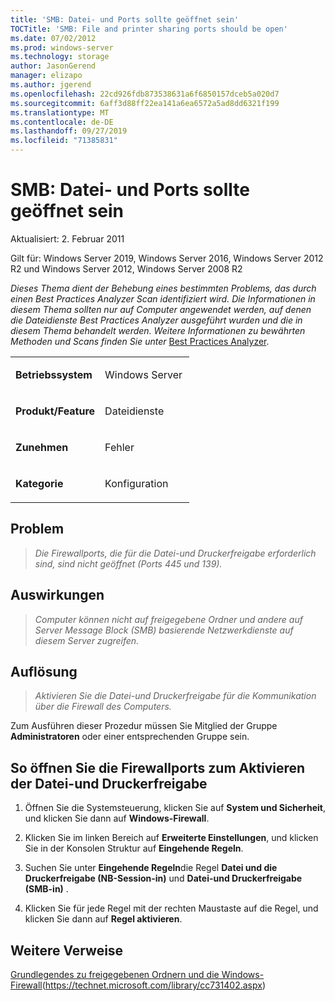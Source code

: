 ```yaml
---
title: 'SMB: Datei- und Ports sollte geöffnet sein'
TOCTitle: 'SMB: File and printer sharing ports should be open'
ms.date: 07/02/2012
ms.prod: windows-server
ms.technology: storage
author: JasonGerend
manager: elizapo
ms.author: jgerend
ms.openlocfilehash: 22cd926fdb873538631a6f6850157dceb5a020d7
ms.sourcegitcommit: 6aff3d88ff22ea141a6ea6572a5ad8dd6321f199
ms.translationtype: MT
ms.contentlocale: de-DE
ms.lasthandoff: 09/27/2019
ms.locfileid: "71385831"
---
```

# <a name="smb-file-and-printer-sharing-ports-should-be-open"></a>SMB: Datei- und Ports sollte geöffnet sein


Aktualisiert: 2. Februar 2011

Gilt für: Windows Server 2019, Windows Server 2016, Windows Server 2012 R2 und Windows Server 2012, Windows Server 2008 R2

*Dieses Thema dient der Behebung eines bestimmten Problems, das durch einen Best Practices Analyzer Scan identifiziert wird. Die Informationen in diesem Thema sollten nur auf Computer angewendet werden, auf denen die Dateidienste Best Practices Analyzer ausgeführt wurden und die in diesem Thema behandelt werden. Weitere Informationen zu bewährten Methoden und Scans finden Sie unter* [Best Practices Analyzer](http://go.microsoft.com/fwlink/?linkid=122786%0d%0a).


<table>
<colgroup>
<col style="width: 50%" />
<col style="width: 50%" />
</colgroup>
<tbody>
<tr class="odd">
<td><p><strong>Betriebssystem</strong></p></td>
<td><p>Windows Server</p></td>
</tr>
<tr class="even">
<td><p><strong>Produkt/Feature</strong></p></td>
<td><p>Dateidienste</p></td>
</tr>
<tr class="odd">
<td><p><strong>Zunehmen</strong></p></td>
<td><p>Fehler</p></td>
</tr>
<tr class="even">
<td><p><strong>Kategorie</strong></p></td>
<td><p>Konfiguration</p></td>
</tr>
</tbody>
</table>

## <a name="issue"></a>Problem

> *Die Firewallports, die für die Datei-und Druckerfreigabe erforderlich sind, sind nicht geöffnet (Ports 445 und 139).*

## <a name="impact"></a>Auswirkungen

> *Computer können nicht auf freigegebene Ordner und andere auf Server Message Block (SMB) basierende Netzwerkdienste auf diesem Server zugreifen.*

## <a name="resolution"></a>Auflösung

> *Aktivieren Sie die Datei-und Druckerfreigabe für die Kommunikation über die Firewall des Computers.*

Zum Ausführen dieser Prozedur müssen Sie Mitglied der Gruppe **Administratoren** oder einer entsprechenden Gruppe sein.

## <a name="to-open-the-firewall-ports-to-enable-file-and-printer-sharing"></a>So öffnen Sie die Firewallports zum Aktivieren der Datei-und Druckerfreigabe

1.  Öffnen Sie die Systemsteuerung, klicken Sie auf **System und Sicherheit**, und klicken Sie dann auf **Windows-Firewall**.

2.  Klicken Sie im linken Bereich auf **Erweiterte Einstellungen**, und klicken Sie in der Konsolen Struktur auf **Eingehende Regeln**.

3.  Suchen Sie unter **Eingehende Regeln**die Regel **Datei und die Druckerfreigabe (NB-Session-in)** und **Datei-und Druckerfreigabe (SMB-in)** .

4.  Klicken Sie für jede Regel mit der rechten Maustaste auf die Regel, und klicken Sie dann auf **Regel aktivieren**.

## <a name="additional-references"></a>Weitere Verweise

[Grundlegendes zu freigegebenen Ordnern und die Windows-Firewall](https://technet.microsoft.com/library/cc731402.aspx)(https://technet.microsoft.com/library/cc731402.aspx)

